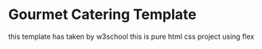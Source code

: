 # Gourmet Catering Template

this template has taken by w3school
 this is pure html css project using flex
 
